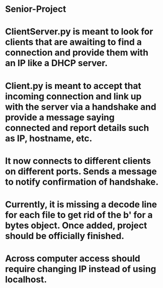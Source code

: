 # Senior-Project

# ClientServer.py is meant to look for clients that are awaiting to find a connection and provide them with an IP like a DHCP server.
# Client.py is meant to accept that incoming connection and link up with the server via a handshake and provide a message saying connected and report details such as IP, hostname, etc.

# It now connects to different clients on different ports. Sends a message to notify confirmation of handshake.
# Currently, it is missing a decode line for each file to get rid of the b' for a bytes object. Once added, project should be officially finished.
# Across computer access should require changing IP instead of using localhost.
